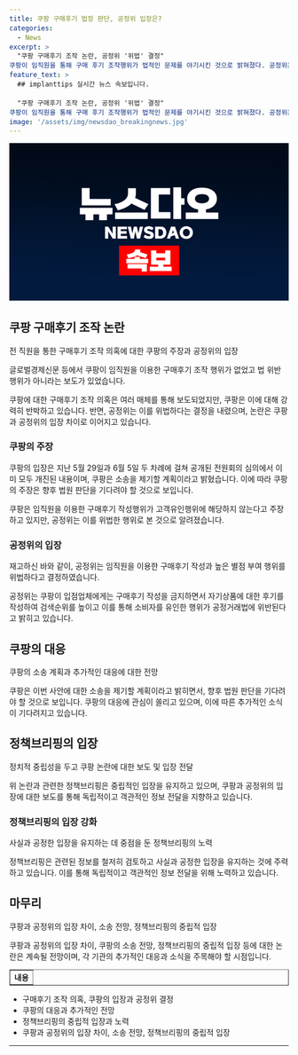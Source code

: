 ```yaml
---
title: 쿠팡 구매후기 법정 판단, 공정위 입장은?
categories:
  - News
excerpt: >
  "쿠팡 구매후기 조작 논란, 공정위 '위법' 결정" 
쿠팡이 임직원을 통해 구매 후기 조작행위가 법적인 문제를 야기시킨 것으로 밝혀졌다. 공정위는 이를 위반으로 판단하며, 쿠팡의 주장에 의문을 제기하고 향후 법정에서의 판결을 기다린다고 밝혔다. 관련된 소식에 대한 유의가 필요하다. (출처: 정책브리핑)
feature_text: >
  ## implanttips 실시간 뉴스 속보입니다.

  "쿠팡 구매후기 조작 논란, 공정위 '위법' 결정" 
쿠팡이 임직원을 통해 구매 후기 조작행위가 법적인 문제를 야기시킨 것으로 밝혀졌다. 공정위는 이를 위반으로 판단하며, 쿠팡의 주장에 의문을 제기하고 향후 법정에서의 판결을 기다린다고 밝혔다. 관련된 소식에 대한 유의가 필요하다. (출처: 정책브리핑)
image: '/assets/img/newsdao_breakingnews.jpg'
---
```


<p><img src="/assets/img/newsdao_breakingnews.jpg" alt="implanttips 속보" /></p>

<h2 data-ke-size="size26">쿠팡 구매후기 조작 논란</h2>

<p>전 직원을 통한 구매후기 조작 의혹에 대한 쿠팡의 주장과 공정위의 입장</p>

<p>글로벌경제신문 등에서 쿠팡이 임직원을 이용한 구매후기 조작 행위가 없었고 법 위반 행위가 아니라는 보도가 있었습니다.</p>

<p data-ke-size="size16">쿠팡에 대한 구매후기 조작 의혹은 여러 매체를 통해 보도되었지만, 쿠팡은 이에 대해 강력히 반박하고 있습니다. 반면, 공정위는 이를 위법하다는 결정을 내렸으며, 논란은 쿠팡과 공정위의 입장 차이로 이어지고 있습니다.</p>

<h3>쿠팡의 주장</h3>

<p>쿠팡의 입장은 지난 5월 29일과 6월 5일 두 차례에 걸쳐 공개된 전원회의 심의에서 이미 모두 개진된 내용이며, 쿠팡은 소송을 제기할 계획이라고 밝혔습니다. 이에 따라 쿠팡의 주장은 향후 법원 판단을 기다려야 할 것으로 보입니다.</p>

<p data-ke-size="size16">쿠팡은 임직원을 이용한 구매후기 작성행위가 고객유인행위에 해당하지 않는다고 주장하고 있지만, 공정위는 이를 위법한 행위로 본 것으로 알려졌습니다.</p>

<h3>공정위의 입장</h3>

<p>재고하신 바와 같이, 공정위는 임직원을 이용한 구매후기 작성과 높은 별점 부여 행위를 위법하다고 결정하였습니다.</p>

<p data-ke-size="size16">공정위는 쿠팡이 입점업체에게는 구매후기 작성을 금지하면서 자기상품에 대한 후기를 작성하여 검색순위를 높이고 이를 통해 소비자를 유인한 행위가 공정거래법에 위반된다고 밝히고 있습니다.</p>

<h2 data-ke-size="size26">쿠팡의 대응</h2>

<p>쿠팡의 소송 계획과 추가적인 대응에 대한 전망</p>

<p data-ke-size="size16">쿠팡은 이번 사안에 대한 소송을 제기할 계획이라고 밝히면서, 향후 법원 판단을 기다려야 할 것으로 보입니다. 쿠팡의 대응에 관심이 쏠리고 있으며, 이에 따른 추가적인 소식이 기다려지고 있습니다.</p>

<h2 data-ke-size="size26">정책브리핑의 입장</h2>

<p>정치적 중립성을 두고 쿠팡 논란에 대한 보도 및 입장 전달</p>

<p data-ke-size="size16">위 논란과 관련한 정책브리핑은 중립적인 입장을 유지하고 있으며, 쿠팡과 공정위의 입장에 대한 보도를 통해 독립적이고 객관적인 정보 전달을 지향하고 있습니다.</p>

<h3>정책브리핑의 입장 강화</h3>

<p>사실과 공정한 입장을 유지하는 데 중점을 둔 정책브리핑의 노력</p>

<p data-ke-size="size16">정책브리핑은 관련된 정보를 철저히 검토하고 사실과 공정한 입장을 유지하는 것에 주력하고 있습니다. 이를 통해 독립적이고 객관적인 정보 전달을 위해 노력하고 있습니다.</p>

<h2 data-ke-size="size26">마무리</h2>

<p>쿠팡과 공정위의 입장 차이, 소송 전망, 정책브리핑의 중립적 입장</p>

<p data-ke-size="size16">쿠팡과 공정위의 입장 차이, 쿠팡의 소송 전망, 정책브리핑의 중립적 입장 등에 대한 논란은 계속될 전망이며, 각 기관의 추가적인 대응과 소식을 주목해야 할 시점입니다.</p>

<table style="width: 100%;" border="1">
<tbody>
<tr>
<td style="text-align: center; height: 17px;"><b>내용</b></td>
</tr>
</tbody>
</table>

<ul>
    <li>구매후기 조작 의혹, 쿠팡의 입장과 공정위 결정</li>
    <li>쿠팡의 대응과 추가적인 전망</li>
    <li>정책브리핑의 중립적 입장과 노력</li>
    <li>쿠팡과 공정위의 입장 차이, 소송 전망, 정책브리핑의 중립적 입장</li>
</ul>

<p><hr></p>


